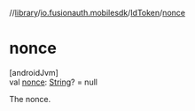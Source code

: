 //[library](../../../index.md)/[io.fusionauth.mobilesdk](../index.md)/[IdToken](index.md)/[nonce](nonce.md)

# nonce

[androidJvm]\
val [nonce](nonce.md): [String](https://kotlinlang.org/api/core/kotlin-stdlib/kotlin/-string/index.html)? = null

The nonce.